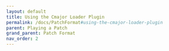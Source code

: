 ```yaml
---
layout: default
title: Using the Cmajor Loader Plugin
permalink: /docs/PatchFormat#using-the-cmajor-loader-plugin
parent: Playing a Patch
grand_parent: Patch Format
nav_order: 2
---
```


